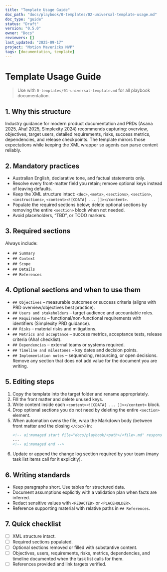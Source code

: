 ```yaml
---
title: "Template Usage Guide"
doc_path: "docs/playbook/0-templates/02-universal-template-usage.md"
doc_type: "guide"
status: "Draft"
version: "0.5.0"
owner: "Docs"
reviewers: []
last_updated: "2025-09-17"
project: "Motion Mavericks MVP"
tags: [documentation, template]
---
```


# Template Usage Guide

> Use with `0-templates/01-universal-template.md` for all playbook documentation.

## 1. Why this structure
Industry guidance for modern product documentation and PRDs (Asana 2025, Aha! 2025, Simplexity 2024) recommends capturing: overview, objectives, target users, detailed requirements, risks, success metrics, dependencies, and release checkpoints. The template mirrors those expectations while keeping the XML wrapper so agents can parse content reliably.

## 2. Mandatory practices
- Australian English, declarative tone, and factual statements only.
- Resolve every front-matter field you retain; remove optional keys instead of leaving defaults.
- Keep the XML structure intact: `<doc>`, `<meta>`, `<sections>`, `<section>`, `<instructions>`, `<content><![CDATA[ ... ]]></content>`.
- Populate the required sections below; delete optional sections by removing the entire `<section>` block when not needed.
- Avoid placeholders, “TBD”, or TODO markers.

## 3. Required sections
Always include:
- `## Summary`
- `## Context`
- `## Scope`
- `## Details`
- `## References`

## 4. Optional sections and when to use them
- `## Objectives` – measurable outcomes or success criteria (aligns with PRD overview/objectives best practice).
- `## Users and stakeholders` – target audience and accountable roles.
- `## Requirements` – functional/non-functional requirements with identifiers (Simplexity PRD guidance).
- `## Risks` – material risks and mitigations.
- `## Metrics and acceptance` – success metrics, acceptance tests, release criteria (Aha! checklist).
- `## Dependencies` – external teams or systems required.
- `## Timeline and milestones` – key dates and decision points.
- `## Implementation notes` – sequencing, resourcing, or open decisions.
Remove any section that does not add value for the document you are writing.

## 5. Editing steps
1. Copy the template into the target folder and rename appropriately.
2. Fill the front matter and delete unused keys.
3. Write content inside each `<content><![CDATA[ ... ]]></content>` block.
4. Drop optional sections you do not need by deleting the entire `<section>` element.
5. When automation owns the file, wrap the Markdown body (between front matter and the closing `</doc>`) in:
   ```markdown
   <!-- ai:managed start file="docs/playbook/<path>/<file>.md" responsibility="docs" strategy="replace" -->
   ...
   <!-- ai:managed end -->
   ```
6. Update or append the change log section required by your team (many task list items call for it explicitly).

## 6. Writing standards
- Keep paragraphs short. Use tables for structured data.
- Document assumptions explicitly with a validation plan when facts are inferred.
- Redact sensitive values with `<REDACTED>` or `<PLACEHOLDER>`.
- Reference supporting material with relative paths in `## References`.

## 7. Quick checklist
- [ ] XML structure intact.
- [ ] Required sections populated.
- [ ] Optional sections removed or filled with substantive content.
- [ ] Objectives, users, requirements, risks, metrics, dependencies, and timeline documented when the task list calls for them.
- [ ] References provided and link targets verified.
